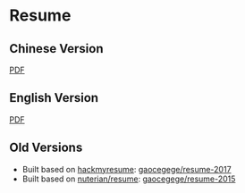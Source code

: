 # Resume

## Chinese Version

[PDF](./docs/resume-cn.pdf)

## English Version

[PDF](./docs/resume.pdf)

## Old Versions

* Built based on [hackmyresume](https://github.com/hacksalot/HackMyResume): [gaocegege/resume-2017](https://github.com/gaocegege/resume-2017)
* Built based on [nuterian/resume](https://github.com/nuterian/resume): [gaocegege/resume-2015](https://github.com/gaocegege/resume-2015)
